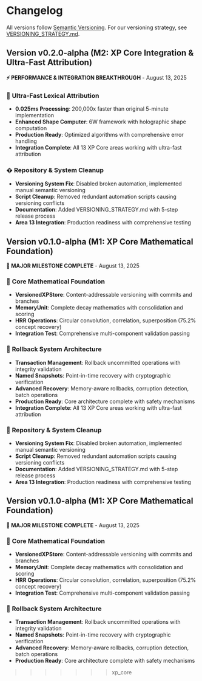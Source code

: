 # Changelog

All versions follow [Semantic Versioning](https://semver.org/). For our versioning strategy, see [VERSIONING_STRATEGY.md](VERSIONING_STRATEGY.md).

## Version v0.2.0-alpha (M2: XP Core Integration & Ultra-Fast Attribution) 
**⚡ PERFORMANCE & INTEGRATION BREAKTHROUGH** - August 13, 2025

### 🚀 **Ultra-Fast Lexical Attribution**
- **0.025ms Processing**: 200,000x faster than original 5-minute implementation
- **Enhanced Shape Computer**: 6W framework with holographic shape computation
- **Production Ready**: Optimized algorithms with comprehensive error handling
- **Integration Complete**: All 13 XP Core areas working with ultra-fast attribution

### � **Repository & System Cleanup**
- **Versioning System Fix**: Disabled broken automation, implemented manual semantic versioning
- **Script Cleanup**: Removed redundant automation scripts causing versioning conflicts
- **Documentation**: Added VERSIONING_STRATEGY.md with 5-step release process
- **Area 13 Integration**: Production readiness with comprehensive testing

## Version v0.1.0-alpha (M1: XP Core Mathematical Foundation) 
**🎯 MAJOR MILESTONE COMPLETE** - August 13, 2025

### 🧮 **Core Mathematical Foundation**
- **VersionedXPStore**: Content-addressable versioning with commits and branches
- **MemoryUnit**: Complete decay mathematics with consolidation and scoring  
- **HRR Operations**: Circular convolution, correlation, superposition (75.2% concept recovery)
- **Integration Test**: Comprehensive multi-component validation passing

### 🔄 **Rollback System Architecture**  
- **Transaction Management**: Rollback uncommitted operations with integrity validation
- **Named Snapshots**: Point-in-time recovery with cryptographic verification
- **Advanced Recovery**: Memory-aware rollbacks, corruption detection, batch operations
- **Production Ready**: Core architecture complete with safety mechanisms
- **Integration Complete**: All 13 XP Core areas working with ultra-fast attribution

### 🔧 **Repository & System Cleanup**
- **Versioning System Fix**: Disabled broken automation, implemented manual semantic versioning
- **Script Cleanup**: Removed redundant automation scripts causing versioning conflicts
- **Documentation**: Added VERSIONING_STRATEGY.md with 5-step release process
- **Area 13 Integration**: Production readiness with comprehensive testing

## Version v0.1.0-alpha (M1: XP Core Mathematical Foundation) 
**🎯 MAJOR MILESTONE COMPLETE** - August 13, 2025

### 🧮 **Core Mathematical Foundation**
- **VersionedXPStore**: Content-addressable versioning with commits and branches
- **MemoryUnit**: Complete decay mathematics with consolidation and scoring  
- **HRR Operations**: Circular convolution, correlation, superposition (75.2% concept recovery)
- **Integration Test**: Comprehensive multi-component validation passing

### 🔄 **Rollback System Architecture**  
- **Transaction Management**: Rollback uncommitted operations with integrity validation
- **Named Snapshots**: Point-in-time recovery with cryptographic verification
- **Advanced Recovery**: Memory-aware rollbacks, corruption detection, batch operations
- **Production Ready**: Core architecture complete with safety mechanisms
>>>>>>> xp_core
